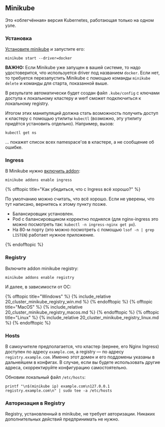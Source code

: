 ## Minikube

Это «облегчённая» версия Kubernetes, работающая только на одном узле.

### Установка

[Установите minikube](https://minikube.sigs.k8s.io/docs/start/) и запустите его:

```shell
minikube start --driver=docker
```

**ВАЖНО:** Если Minikube уже запущен в вашей системе, то надо удостоверится, что используется driver под названием `docker`. Если нет, то требуется перезапустить Minikube с помощью команды `minikube delete` и команды для старта, показанной выше.

В результате автоматически будет создан файл `.kube/config` с ключами доступа к локальному кластеру и werf сможет подключиться к локальному registry.

Итогом этих манипуляций должна стать возможность получить доступ к кластеру с помощью утилиты `kubectl` (возможно, эту утилиту придётся установить отдельно). Например, вызов:

```shell
kubectl get ns
```

… покажет список всех namespace'ов в кластере, а не сообщение об ошибке.

### Ingress

В Minikube нужно [включить addon](https://kubernetes.io/docs/tasks/access-application-cluster/ingress-minikube/#enable-the-ingress-controller):
```shell
minikube addons enable ingress
```

{% offtopic title="Как убедиться, что с Ingress всё хорошо?" %}

По умолчанию можно считать, что всё хорошо. Если не уверены, что тут написано, вернитесь к этому пункту позже.

- Балансировщик установлен.
- Pod с балансировщиком корректно поднялся (для nginx-ingress это можно посмотреть так: `kubectl -n ingress-nginx get po`).
- На 80-м порту (это можно посмотреть с помощью `lsof -n | grep LISTEN`) работает нужное приложение.

{% endofftopic %}

### Registry

Включите addon minikube registry:

```shell
minikube addons enable registry
```

И далее, в зависимости от ОС:

{% offtopic title="Windows" %}
{% include_relative 20_cluster_minikube_registry_win.md %}
{% endofftopic %}
{% offtopic title="MacOS" %}
{% include_relative 20_cluster_minikube_registry_macos.md %}
{% endofftopic %}
{% offtopic title="Linux" %}
{% include_relative 20_cluster_minikube_registry_linux.md %}
{% endofftopic %}

### Hosts

В самоучителе предполагается, что кластер (вернее, его Nginx Ingress) доступен по адресу `example.com`, а registry — по адресу `registry.example.com`. Именно этот домен и его поддомены указаны в дальнейшем в конфигах. В случае, если вы будете использовать другие адреса, скорректируйте конфигурацию самостоятельно.

Обновим локальный файл `/etc/hosts`:
```shell
printf "\n$(minikube ip) example.com\n127.0.0.1 registry.example.com\n" | sudo tee -a /etc/hosts
```

### Авторизация в Registry

Registry, установленный в minikube, не требует авторизации. Никаких дополнительных действий предпринимать не нужно.
